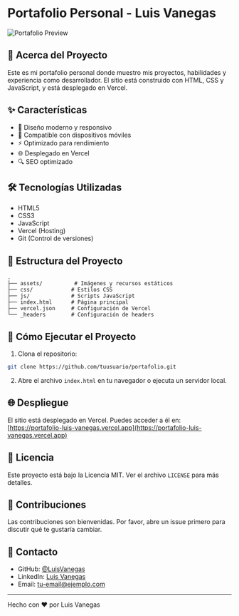 # Portafolio Personal - Luis Vanegas

![Portafolio Preview](assets/images/portfolio-preview.png)

## 🚀 Acerca del Proyecto

Este es mi portafolio personal donde muestro mis proyectos, habilidades y experiencia como desarrollador. El sitio está construido con HTML, CSS y JavaScript, y está desplegado en Vercel.

## ✨ Características

- 🎨 Diseño moderno y responsivo
- 📱 Compatible con dispositivos móviles
- ⚡ Optimizado para rendimiento
- 🌐 Desplegado en Vercel
- 🔍 SEO optimizado

## 🛠️ Tecnologías Utilizadas

- HTML5
- CSS3
- JavaScript
- Vercel (Hosting)
- Git (Control de versiones)

## 📁 Estructura del Proyecto

```
.
├── assets/          # Imágenes y recursos estáticos
├── css/            # Estilos CSS
├── js/             # Scripts JavaScript
├── index.html      # Página principal
├── vercel.json     # Configuración de Vercel
└── _headers        # Configuración de headers
```

## 🚀 Cómo Ejecutar el Proyecto

1. Clona el repositorio:
```bash
git clone https://github.com/tuusuario/portafolio.git
```

2. Abre el archivo `index.html` en tu navegador o ejecuta un servidor local.

## 🌐 Despliegue

El sitio está desplegado en Vercel. Puedes acceder a él en:
[https://portafolio-luis-vanegas.vercel.app](https://portafolio-luis-vanegas.vercel.app)

## 📝 Licencia

Este proyecto está bajo la Licencia MIT. Ver el archivo `LICENSE` para más detalles.

## 🤝 Contribuciones

Las contribuciones son bienvenidas. Por favor, abre un issue primero para discutir qué te gustaría cambiar.

## 📧 Contacto

- GitHub: [@LuisVanegas](https://github.com/LuisVanegas)
- LinkedIn: [Luis Vanegas](https://www.linkedin.com/in/luis-vanegas/)
- Email: [tu-email@ejemplo.com](mailto:tu-email@ejemplo.com)

---

Hecho con ❤️ por Luis Vanegas 